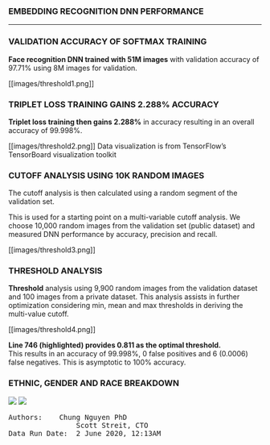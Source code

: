 ### EMBEDDING RECOGNITION DNN PERFORMANCE ### 

***
### VALIDATION ACCURACY OF SOFTMAX TRAINING ###

**Face recognition DNN trained with 51M images** with validation accuracy of 97.71% using 8M images for validation. 

[[images/threshold1.png]]

### TRIPLET LOSS TRAINING GAINS 2.288% ACCURACY ###

**Triplet loss training then gains 2.288%** in accuracy resulting in an overall accuracy of 99.998%.

[[images/threshold2.png]]
Data visualization is from TensorFlow’s TensorBoard visualization toolkit

### CUTOFF ANALYSIS USING 10K RANDOM IMAGES ###

The cutoff analysis is then calculated using a random segment of the validation set.

This is used for a starting point on a multi-variable cutoff analysis.  We choose 10,000 random images from the validation set (public dataset) and measured DNN performance by accuracy, precision and recall. 

[[images/threshold3.png]] 

### THRESHOLD ANALYSIS ###

**Threshold** analysis using 9,900 random images from the validation dataset and 100 images from a private dataset. This analysis assists in further optimization considering min, mean and max thresholds in deriving the multi-value cutoff.

[[images/threshold4.png]]

**Line 746 (highlighted) provides 0.811 as the optimal threshold.**  
This results in an accuracy of 99.998%, 0 false positives and 6 (0.0006) false negatives. This is asymptotic to 100% accuracy.

### ETHNIC, GENDER AND RACE BREAKDOWN
![](https://github.com/openinfer/PrivateIdentity/blob/master/images/Ethnic%20Data%202.png)
![](https://github.com/openinfer/PrivateIdentity/blob/master/images/Graph%20bw%20ethnic%20gender.png)
<pre>
Authors:  	Chung Nguyen PhD 
                Scott Streit, CTO
Data Run Date:  2 June 2020, 12:13AM
</pre>

